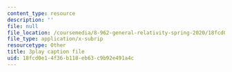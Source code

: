 ```yaml
---
content_type: resource
description: ''
file: null
file_location: /coursemedia/8-962-general-relativity-spring-2020/18fcd0e14f36b118eb63c9b92e491a4c_ZqF-7bjnzCU.srt
file_type: application/x-subrip
resourcetype: Other
title: 3play caption file
uid: 18fcd0e1-4f36-b118-eb63-c9b92e491a4c
---
```

